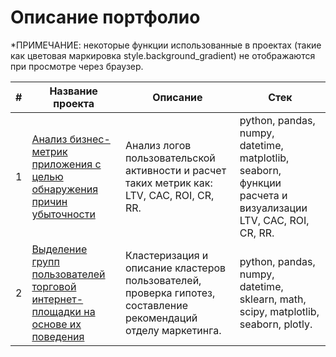 # Описание портфолио

*ПРИМЕЧАНИЕ: некоторые функции использованные в проектах (такие как цветовая маркировка style.background_gradient) не отображаются при просмотре через браузер.

|#|Название проекта|Описание|Стек|
|---|---|---|---|
|1|[Анализ бизнес-метрик приложения с целью обнаружения причин убыточности](https://github.com/hi271828/Portfolio/blob/main/Business_metrics_PP/Business_metrics_PP.ipynb)|Анализ логов пользовательской активности и расчет таких метрик как: LTV, CAC, ROI, CR, RR.|python, pandas, numpy, datetime, matplotlib, seaborn, функции расчета и визуализации LTV, CAC, ROI, CR, RR.|
|2|[Выделение групп пользователей торговой интернет-площадки на основе их поведения](https://github.com/hi271828/Portfolio/blob/main/Segmentation_NV/Segmentation_NV.ipynb)|Кластеризация и описание кластеров пользователей, проверка гипотез, составление рекомендаций отделу маркетинга.|python, pandas, numpy, datetime, sklearn, math, scipy, matplotlib, seaborn, plotly.|
